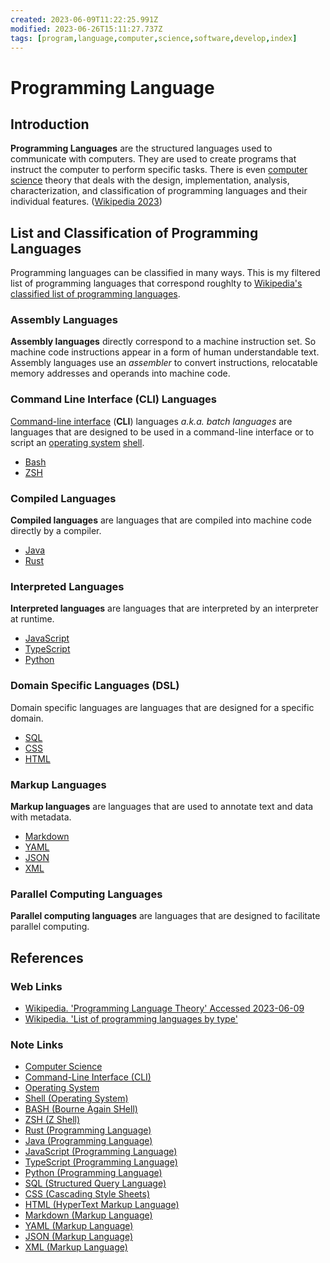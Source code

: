 ```yaml
---
created: 2023-06-09T11:22:25.991Z
modified: 2023-06-26T15:11:27.737Z
tags: [program,language,computer,science,software,develop,index]
---
```

# Programming Language

## Introduction

**Programming Languages** are the structured languages used to
communicate with computers.
They are used to create programs that instruct the computer to perform specific tasks.
There is even [computer science][-cs] theory that
deals with the design, implementation, analysis, characterization, and classification of
programming languages and their individual features. ([Wikipedia 2023][wiki-plt])

## List and Classification of Programming Languages

Programming languages can be classified in many ways.
This is my filtered list of programming languages that
correspond roughlty to
[Wikipedia's classified list of programming languages][wiki-lang-by-type].

### Assembly Languages

**Assembly languages** directly correspond to a machine instruction set.
So machine code instructions appear in a form of human understandable text.
Assembly languages use an *assembler* to convert instructions,
relocatable memory addresses and operands into machine code.

### Command Line Interface (CLI) Languages

[Command-line interface][-cli] (**CLI**) languages *a.k.a. batch languages* are
languages that are designed to be used in a command-line interface or
to script an [operating system][-os] [shell][-shell].

* [Bash][-bash]
* [ZSH][-zsh]

### Compiled Languages

**Compiled languages** are languages that are compiled into
machine code directly by a compiler.

* [Java][-java]
* [Rust][-rust]

### Interpreted Languages

**Interpreted languages** are languages that are interpreted by an interpreter
at runtime.

* [JavaScript][-js]
* [TypeScript][-ts]
* [Python][-py]

### Domain Specific Languages (DSL)

Domain specific languages are languages that are designed for a specific domain.

* [SQL][-sql]
* [CSS][-css]
* [HTML][-html]

### Markup Languages

**Markup languages** are languages that are used to annotate text and
data with metadata.

* [Markdown][-md]
* [YAML][-yaml]
* [JSON][-json]
* [XML][-xml]

### Parallel Computing Languages

**Parallel computing languages** are languages that are designed to
facilitate parallel computing.

## References

### Web Links

* [Wikipedia. 'Programming Language Theory' Accessed 2023-06-09][wiki-plt]
* [Wikipedia. 'List of programming languages by type'][wiki-lang-by-type]

<!-- Hidden References -->
[wiki-plt]: https://en.wikipedia.org/wiki/Programming_language_theory "Wikipedia. 'Programming Language Theory' Accessed 2023-06-09"
[wiki-lang-by-type]: https://en.wikipedia.org/wiki/List_of_programming_languages_by_type "Wikipedia. 'List of programming languages by type'"

### Note Links

* [Computer Science][-cs]
* [Command-Line Interface (CLI)][-cli]
* [Operating System][-os]
* [Shell (Operating System)][-shell]
* [BASH (Bourne Again SHell)][-bash]
* [ZSH (Z Shell)][-zsh]
* [Rust (Programming Language)][-rust]
* [Java (Programming Language)][-java]
* [JavaScript (Programming Language)][-js]
* [TypeScript (Programming Language)][-ts]
* [Python (Programming Language)][-py]
* [SQL (Structured Query Language)][-sql]
* [CSS (Cascading Style Sheets)][-css]
* [HTML (HyperText Markup Language)][-html]
* [Markdown (Markup Language)][-md]
* [YAML (Markup Language)][-yaml]
* [JSON (Markup Language)][-json]
* [XML (Markup Language)][-xml]

<!-- Hidden References -->
[-cs]: computer-science.md "Computer Science"
[-cli]: cli.md "Command-Line Interface (CLI)"
[-os]: os.md "Operating System"
[-shell]: os-shell.md "Shell"
[-bash]: bash.md "BASH (Bourne Again SHell)"
[-zsh]: zsh.md "ZSH (Z shell)"
[-rust]: rust.md "Rust (Programming Language)"
[-java]: java.md "Java (Programming Language)"
[-js]: javascript.md "JavaScript (Programming Language)"
[-ts]: typescript.md "TypeScript (Programming Language)"
[-py]: python.md "Python (Programming Language)"
[-sql]: sql.md "SQL (Structured Query Language)"
[-css]: css.md "CSS (Cascading Style Sheets)"
[-html]: html.md "HTML (HyperText Markup Language)"
[-md]: markdown.md "Markdown (Markup Language)"
[-yaml]: yaml.md "YAML (Markup Language)"
[-json]: json.md "JSON (Markup Language)"
[-xml]: xml.md "XML (Markup Language)"

